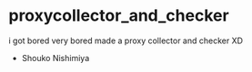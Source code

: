 # proxycollector_and_checker

i got bored very bored made a proxy collector and checker XD

- Shouko Nishimiya
